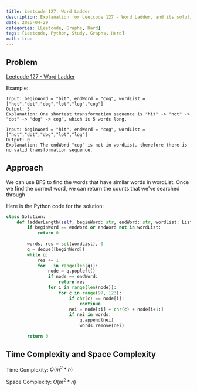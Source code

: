 ```yaml
---
title: Leetcode 127. Word Ladder
description: Explanation for Leetcode 127 - Word Ladder, and its solution in Python.
date: 2025-04-29
categories: [Leetcode, Graphs, Hard]
tags: [Leetcode, Python, Study, Graphs, Hard]
math: true
---
```


## Problem
[Leetcode 127 - Word Ladder](https://leetcode.com/problems/word-ladder/description/)

Example:
```
Input: beginWord = "hit", endWord = "cog", wordList = ["hot","dot","dog","lot","log","cog"]
Output: 5
Explanation: One shortest transformation sequence is "hit" -> "hot" -> "dot" -> "dog" -> cog", which is 5 words long.

Input: beginWord = "hit", endWord = "cog", wordList = ["hot","dot","dog","lot","log"]
Output: 0
Explanation: The endWord "cog" is not in wordList, therefore there is no valid transformation sequence.
```

## Approach

We can use BFS to find the words that have similar words in wordList. Once we find the correct word, we can return the counts that we've searched through

Here is the Python code for the solution:
```python
class Solution:
    def ladderLength(self, beginWord: str, endWord: str, wordList: List[str]) -> int:
        if beginWord == endWord or endWord not in wordList:
            return 0
        
        words, res = set(wordList), 0
        q = deque([beginWord])
        while q:
            res += 1
            for _ in range(len(q)):
                node = q.popleft()
                if node == endWord:
                    return res
                for i in range(len(node)):
                    for c in range(97, 123):
                        if chr(c) == node[i]:
                            continue
                        nei = node[:i] + chr(c) + node[i+1:]
                        if nei in words:
                            q.append(nei)
                            words.remove(nei)

        return 0    
```
## Time Complexity and Space Complexity

Time Complexity: $O(m^2 * n)$

Space Complexity: $O(m^2 * n)$